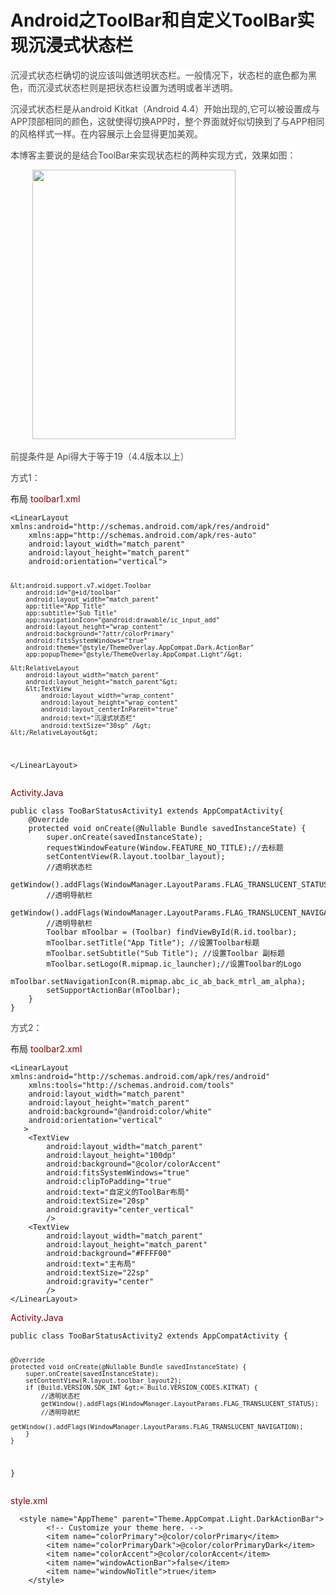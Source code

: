 # Android之ToolBar和自定义ToolBar实现沉浸式状态栏 
   <p><span style="background-color:rgb(255, 255, 255); color:rgb(68, 68, 68)">沉浸式状态栏确切的说应该叫做透明状态栏。一般情况下，状态栏的底色都为黑色，而沉浸式状态栏则是把状态栏设置为透明或者半透明。</span></p> 
<p><span style="background-color:rgb(255, 255, 255); color:rgb(68, 68, 68)">沉浸式状态栏是从android Kitkat（Android 4.4）开始出现的,它可以被设置成与APP顶部相同的颜色，这就使得切换APP时，整个界面就好似切换到了与APP相同的风格样式一样。在内容展示上会显得更加美观。</span></p> 
<p><span style="background-color:rgb(255, 255, 255); color:rgb(68, 68, 68)">本博客主要说的是结合ToolBar来实现状态栏的两种实现方式，效果如图：</span></p> 
<p>&nbsp;&nbsp;&nbsp;&nbsp;&nbsp;&nbsp;&nbsp;&nbsp; <img alt="" height="431" src="https://static.oschina.net/uploads/space/2017/0215/103043_917o_2945455.gif" width="325"></p> 
<p><span style="background-color:rgb(255, 255, 255); color:rgb(68, 68, 68)">前提条件是 Api得大于等于19（4.4版本以上）</span></p> 
<p><span style="background-color:rgb(255, 255, 255); color:rgb(68, 68, 68)">方式1：</span></p> 
<p>布局 <span style="color:#800000">toolbar1.xml</span></p> 
<pre><code class="language-html">&lt;LinearLayout xmlns:android="http://schemas.android.com/apk/res/android"
    xmlns:app="http://schemas.android.com/apk/res-auto"
    android:layout_width="match_parent"
    android:layout_height="match_parent"
    android:orientation="vertical"&gt;

    &lt;android.support.v7.widget.Toolbar
        android:id="@+id/toolbar"
        android:layout_width="match_parent"
        app:title="App Title"
        app:subtitle="Sub Title"
        app:navigationIcon="@android:drawable/ic_input_add"
        android:layout_height="wrap_content"
        android:background="?attr/colorPrimary"
        android:fitsSystemWindows="true"
        android:theme="@style/ThemeOverlay.AppCompat.Dark.ActionBar"
        app:popupTheme="@style/ThemeOverlay.AppCompat.Light"/&gt;

    &lt;RelativeLayout
        android:layout_width="match_parent"
        android:layout_height="match_parent"&gt;
        &lt;TextView
            android:layout_width="wrap_content"
            android:layout_height="wrap_content"
            android:layout_centerInParent="true"
            android:text="沉浸式状态栏"
            android:textSize="30sp" /&gt;
    &lt;/RelativeLayout&gt;
&lt;/LinearLayout&gt;</code></pre> 
<p><span style="color:#800000">Activity.Java</span></p> 
<pre><code class="language-java">public class TooBarStatusActivity1 extends AppCompatActivity{
    @Override
    protected void onCreate(@Nullable Bundle savedInstanceState) {
        super.onCreate(savedInstanceState);
        requestWindowFeature(Window.FEATURE_NO_TITLE);//去标题
        setContentView(R.layout.toolbar_layout);
        //透明状态栏
        getWindow().addFlags(WindowManager.LayoutParams.FLAG_TRANSLUCENT_STATUS);
        //透明导航栏
        getWindow().addFlags(WindowManager.LayoutParams.FLAG_TRANSLUCENT_NAVIGATION);
        //透明导航栏
        Toolbar mToolbar = (Toolbar) findViewById(R.id.toolbar);
        mToolbar.setTitle("App Title"); //设置Toolbar标题
        mToolbar.setSubtitle("Sub Title"); //设置Toolbar 副标题
        mToolbar.setLogo(R.mipmap.ic_launcher);//设置Toolbar的Logo
        mToolbar.setNavigationIcon(R.mipmap.abc_ic_ab_back_mtrl_am_alpha);
        setSupportActionBar(mToolbar);
    }
}</code></pre> 
<p><span style="background-color:rgb(255, 255, 255); color:rgb(68, 68, 68)">方式2：</span></p> 
<p>布局 <span style="color:#800000">toolbar2.xml</span></p> 
<pre><code class="language-html">&lt;LinearLayout xmlns:android="http://schemas.android.com/apk/res/android"
    xmlns:tools="http://schemas.android.com/tools"
    android:layout_width="match_parent"
    android:layout_height="match_parent"
    android:background="@android:color/white"
    android:orientation="vertical"
   &gt;
    &lt;TextView
        android:layout_width="match_parent"
        android:layout_height="100dp"
        android:background="@color/colorAccent"
        android:fitsSystemWindows="true"
        android:clipToPadding="true"
        android:text="自定义的ToolBar布局"
        android:textSize="20sp"
        android:gravity="center_vertical"
        /&gt;
    &lt;TextView
        android:layout_width="match_parent"
        android:layout_height="match_parent"
        android:background="#FFFF00"
        android:text="主布局"
        android:textSize="22sp"
        android:gravity="center"
        /&gt;
&lt;/LinearLayout&gt;</code></pre> 
<p><span style="color:#800000">Activity.Java</span></p> 
<pre><code class="language-java">public class TooBarStatusActivity2 extends AppCompatActivity {

    @Override
    protected void onCreate(@Nullable Bundle savedInstanceState) {
        super.onCreate(savedInstanceState);
        setContentView(R.layout.toolbar_layout2);
        if (Build.VERSION.SDK_INT &gt;= Build.VERSION_CODES.KITKAT) {
            //透明状态栏
            getWindow().addFlags(WindowManager.LayoutParams.FLAG_TRANSLUCENT_STATUS);
            //透明导航栏
            getWindow().addFlags(WindowManager.LayoutParams.FLAG_TRANSLUCENT_NAVIGATION);
        }
    }
}</code></pre> 
<p><span style="color:#800000">style.xml</span></p> 
<pre><code class="language-html">  &lt;style name="AppTheme" parent="Theme.AppCompat.Light.DarkActionBar"&gt;
        &lt;!-- Customize your theme here. --&gt;
        &lt;item name="colorPrimary"&gt;@color/colorPrimary&lt;/item&gt;
        &lt;item name="colorPrimaryDark"&gt;@color/colorPrimaryDark&lt;/item&gt;
        &lt;item name="colorAccent"&gt;@color/colorAccent&lt;/item&gt;
        &lt;item name="windowActionBar"&gt;false&lt;/item&gt;
        &lt;item name="windowNoTitle"&gt;true&lt;/item&gt;
    &lt;/style&gt;</code></pre> 
<p>&nbsp;</p> 
